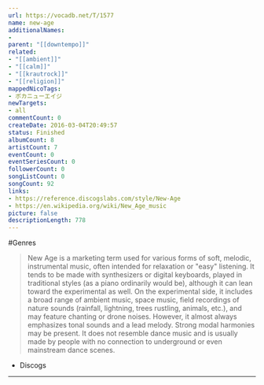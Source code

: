 ```yaml
---
url: https://vocadb.net/T/1577
name: new-age
additionalNames: 
- 
parent: "[[downtempo]]"
related:
- "[[ambient]]"
- "[[calm]]"
- "[[krautrock]]"
- "[[religion]]"
mappedNicoTags:
- ボカニューエイジ
newTargets:
- all
commentCount: 0
createDate: 2016-03-04T20:49:57
status: Finished
albumCount: 8
artistCount: 7
eventCount: 0
eventSeriesCount: 0
followerCount: 0
songListCount: 0
songCount: 92
links: 
- https://reference.discogslabs.com/style/New-Age
- https://en.wikipedia.org/wiki/New_Age_music
picture: false
descriptionLength: 778
---
```


#Genres

>New Age is a marketing term used for various forms of soft, melodic, instrumental music, often intended for relaxation or "easy" listening. It tends to be made with synthesizers or digital keyboards, played in traditional styles (as a piano ordinarily would be), although it can lean toward the experimental as well. On the experimental side, it includes a broad range of ambient music, space music, field recordings of nature sounds (rainfall, lightning, trees rustling, animals, etc.), and may feature chanting or drone noises. However, it almost always emphasizes tonal sounds and a lead melody. Strong modal harmonies may be present. It does not resemble dance music and is usually made by people with no connection to underground or even mainstream dance scenes.
- Discogs

---


